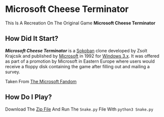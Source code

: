 # Microsoft Cheese Terminator

This Is A Recreation On The Original Game **Microsoft Cheese Terminator**


## How Did It Start?
_**Microsoft Cheese Terminator**_ is a [Sokoban](http://en.wikipedia.org/wiki/Sokoban "wikipedia:Sokoban") clone developed by Zsolt Krajcsik and published by [Microsoft](https://microsoft.fandom.com/wiki/Microsoft "Microsoft") in 1992 for [Windows 3.x](https://microsoft.fandom.com/wiki/Windows_3.x "Windows 3.x"). It was offered as part of a promotion by Microsoft in Eastern Europe where users would receive a floppy disk containing the game after filling out and mailing a survey.

Taken From [The Microsoft Fandom](https://microsoft.fandom.com/wiki/Microsoft_Cheese_Terminator "Microsoft Fandom")

## How Do I Play?
Download The [Zip File](https://github.com/coderpro1234-2/Cheese-Terminator-Python/releases/download/Python/Cheese.Terminator.zip "Download Link") And Run The `Snake.py` File With `python3 Snake.py`
